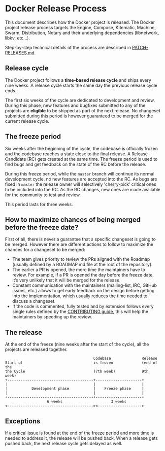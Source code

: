 # Docker Release Process

This document describes how the Docker project is released. The Docker project
release process targets the Engine, Compose, Kitematic, Machine, Swarm,
Distribution, Notary and their underlying dependencies (libnetwork, libkv,
etc...).

Step-by-step technical details of the process are described in 
[PATCH-RELEASES.md](https://github.com/moby/moby/blob/master/project/PATCH-RELEASES.md).

## Release cycle

The Docker project follows a **time-based release cycle** and ships every nine
weeks. A release cycle starts the same day the previous release cycle ends.

The first six weeks of the cycle are dedicated to development and review. During
this phase, new features and bugfixes submitted to any of the projects are
**eligible** to be shipped as part of the next release. No changeset submitted
during this period is however guaranteed to be merged for the current release
cycle.

## The freeze period

Six weeks after the beginning of the cycle, the codebase is officially frozen
and the codebase reaches a state close to the final release. A Release Candidate
(RC) gets created at the same time. The freeze period is used to find bugs and
get feedback on the state of the RC before the release.

During this freeze period, while the `master` branch will continue its normal
development cycle, no new features are accepted into the RC. As bugs are fixed
in `master` the release owner will selectively 'cherry-pick' critical ones to
be included into the RC. As the RC changes, new ones are made available for the
community to test and review.

This period lasts for three weeks.

## How to maximize chances of being merged before the freeze date?

First of all, there is never a guarantee that a specific changeset is going to
be merged. However there are different actions to follow to maximize the chances
for a changeset to be merged:

- The team gives priority to review the PRs aligned with the Roadmap (usually
defined by a ROADMAP.md file at the root of the repository).
- The earlier a PR is opened, the more time the maintainers have to review. For
example, if a PR is opened the day before the freeze date, it’s very unlikely
that it will be merged for the release.
- Constant communication with the maintainers (mailing-list, IRC, GitHub issues,
etc.) allows to get early feedback on the design before getting into the
implementation, which usually reduces the time needed to discuss a changeset.
- If the code is commented, fully tested and by extension follows every single
rules defined by the [CONTRIBUTING guide](
https://go.khulnasoft.com/blob/master/CONTRIBUTING.md), this will help
the maintainers by speeding up the review.

## The release

At the end of the freeze (nine weeks after the start of the cycle), all the
projects are released together.

```
                                        Codebase              Release
Start of                                is frozen             (end of the
the Cycle                               (7th week)            9th week)
+---------------------------------------+---------------------+
|                                       |                     |
|           Development phase           |    Freeze phase     |
|                                       |                     |
+---------------------------------------+---------------------+
                   6 weeks                      3 weeks
<---------------------------------------><-------------------->
```

## Exceptions

If a critical issue is found at the end of the freeze period and more time is
needed to address it, the release will be pushed back. When a release gets
pushed back, the next release cycle gets delayed as well.
